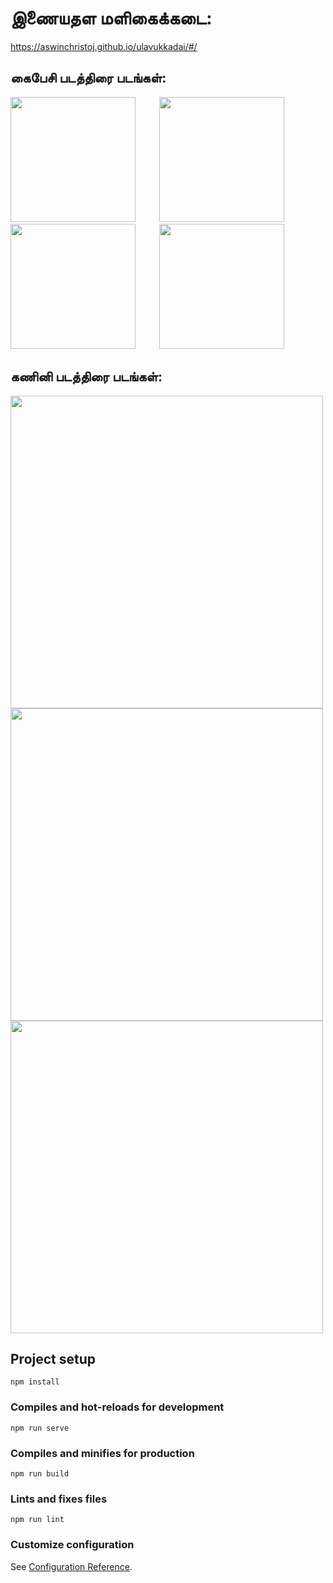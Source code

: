 # இணையதள மளிகைக்கடை:

https://aswinchristoj.github.io/ulavukkadai/#/

<h2>கைபேசி படத்திரை படங்கள்:</h2>
<div>
<img src="https://github.com/AswinchristoJ/Maligaikkadai/blob/master/screenshots/Screenshot%20(126).png" width="200">
<img width="30">
<img src="https://github.com/AswinchristoJ/Maligaikkadai/blob/master/screenshots/Screenshot%20(128).png" width="200"> 
<img width="30">
<img src="https://github.com/AswinchristoJ/Maligaikkadai/blob/master/screenshots/Screenshot%20(129).png" width="200">  
<img width="30">
<img src="https://github.com/AswinchristoJ/Maligaikkadai/blob/master/screenshots/Screenshot%20(130).png" width="200">  
</div>

<h2>கணினி படத்திரை படங்கள்:</h2>
<img src="https://github.com/AswinchristoJ/Maligaikkadai/blob/master/screenshots/Screenshot%20(123).png" width="500">
<img src="https://github.com/AswinchristoJ/Maligaikkadai/blob/master/screenshots/Screenshot%20(124).png" width="500">
<img src="https://github.com/AswinchristoJ/Maligaikkadai/blob/master/screenshots/Screenshot%20(127).png" width="500">

## Project setup

```
npm install
```

### Compiles and hot-reloads for development

```
npm run serve
```

### Compiles and minifies for production

```
npm run build
```

### Lints and fixes files

```
npm run lint
```

### Customize configuration

See [Configuration Reference](https://cli.vuejs.org/config/).
